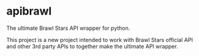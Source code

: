 # apibrawl
The ultimate Brawl Stars API wrapper for python.

This project is a new project intended to work with Brawl Stars official API and other 3rd party APIs to together make the ultimate API wrapper.

